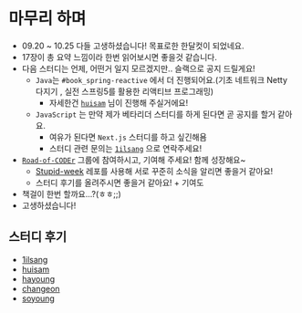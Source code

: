 # 마무리 하며

- 09.20 ~ 10.25 다들 고생하셨습니다! 목표로한 한달컷이 되었네요.
- 17장이 총 요약 느낌이라 한번 읽어보시면 좋을것 같습니다.
- 다음 스터디는 언제, 어떤거 일지 모르겠지만.. 슬랙으로 공지 드릴게요!
  - `Java`는 `#book_spring-reactive` 에서 더 진행되어요.(기초 네트워크 Netty 다지기
, 실전 스프링5를 활용한 리액티브 프로그래밍)
    - 자세한건 [`huisam`](https://github.com/huisam) 님이 진행해 주실거에요!
  - `JavaScript` 는 만약 제가 베타리더 스터디를 하게 된다면 곧 공지를 할거 같아요.
    - 여유가 된다면 `Next.js` 스터디를 하고 싶긴해욤
    - 스터디 관련 문의는 [`1ilsang`](https://github.com/1ilsang) 으로 연락주세요!
- [`Road-of-CODEr`](https://github.com/Road-of-CODEr) 그룹에 참여하시고, 기여해 주세요! 함께 성장해요~
  - [Stupid-week](https://github.com/Road-of-CODEr/stupid-week) 레포를 사용해 서로 꾸준히 소식을 알리면 좋을거 같아요!
  - 스터디 후기를 올려주시면 좋을거 같아요! + 기여도
- 책걸이 한번 할까요...?(ㅎㅎ;;)
- 고생하셨습니다!

## 스터디 후기

- [1ilsang](study/1ilsang.md)
- [huisam](study/huisam.md)
- [hayoung](study/hayoung.md)
- [changeon](study/changeon.md)
- [soyoung](study/soyoung.md)

